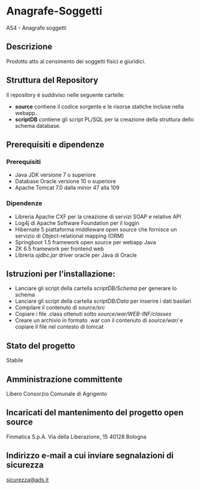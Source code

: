 # Anagrafe-Soggetti
AS4 - Anagrafe soggetti
 
## Descrizione
Prodotto atto al censimento dei soggetti fisici e giuridici.

## Struttura del Repository

Il repository è suddiviso nelle seguente cartelle:
- __source__ contiene il codice sorgente e le risorse statiche incluse nella webapp.
- __scriptDB__ contiene gli script PL/SQL per la creazione della struttura dello schema database.

## Prerequisiti e dipendenze

### Prerequisiti
- Java JDK versione 7 o superiore
- Database Oracle versione 10 o superiore
- Apache Tomcat 7.0 dalla minor 47 alla 109

### Dipendenze
- Libreria Apache CXF per la creazione di servizi SOAP e relative API
- Log4j di Apache Software Foundation per il loggin
- Hibernate 5 piattaforma middleware open source che fornisce un servizio di Object-relational mapping (ORM)
- Springboot 1.5 framework open source per webapp Java
- ZK 6.5 framework per frontend web
- Libreria _ojdbc.jar_ driver oracle per Java di Oracle

## Istruzioni per l’installazione:
- Lanciare gli script della cartella _scriptDB/Schema_ per generare lo schema
- Lanciare gli script della cartella _scriptDB/Data_ per inserire i dati basilari
- Compilare il contenuto di _source/src_
- Copiare i file .class ottenuti sotto _source/war/WEB-INF/classes_
- Creare un archivio in formato .war con il contenuto di _source/war/_ e copiare il file nel contesto di tomcat

## Stato del progetto 
Stabile

## Amministrazione committente
Libero Consorzio Comunale di Agrigento

## Incaricati del mantenimento del progetto open source
Finmatica S.p.A. 
Via della Liberazione, 15
40128 Bologna

## Indirizzo e-mail a cui inviare segnalazioni di sicurezza 
sicurezza@ads.it